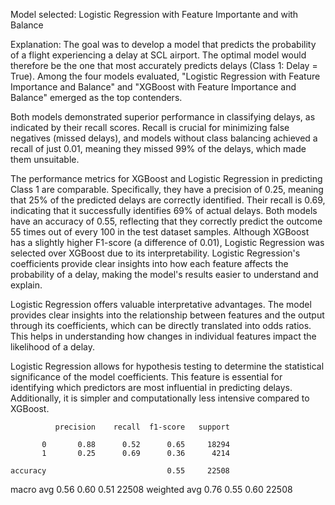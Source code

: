 Model selected: Logistic Regression with Feature Importante and with Balance

Explanation:
The goal was to develop a model that predicts the probability of a flight experiencing a delay at SCL airport. The optimal model would therefore be the one that most accurately predicts delays (Class 1: Delay = True). Among the four models evaluated, "Logistic Regression with Feature Importance and Balance" and "XGBoost with Feature Importance and Balance" emerged as the top contenders.

Both models demonstrated superior performance in classifying delays, as indicated by their recall scores. Recall is crucial for minimizing false negatives (missed delays), and models without class balancing achieved a recall of just 0.01, meaning they missed 99% of the delays, which made them unsuitable.

The performance metrics for XGBoost and Logistic Regression in predicting Class 1 are comparable. Specifically, they have a precision of 0.25, meaning that 25% of the predicted delays are correctly identified. Their recall is 0.69, indicating that it successfully identifies 69% of actual delays. Both models have an accuracy of 0.55, reflecting that they correctly predict the outcome 55 times out of every 100 in the test dataset samples. Although XGBoost has a slightly higher F1-score (a difference of 0.01), Logistic Regression was selected over XGBoost due to its interpretability. Logistic Regression's coefficients provide clear insights into how each feature affects the probability of a delay, making the model's results easier to understand and explain.

Logistic Regression offers valuable interpretative advantages. The model provides clear insights into the relationship between features and the output through its coefficients, which can be directly translated into odds ratios. This helps in understanding how changes in individual features impact the likelihood of a delay.

Logistic Regression allows for hypothesis testing to determine the statistical significance of the model coefficients. This feature is essential for identifying which predictors are most influential in predicting delays. Additionally,  it is simpler and computationally less intensive compared to XGBoost.



              precision    recall  f1-score   support

           0       0.88      0.52      0.65     18294
           1       0.25      0.69      0.36      4214

    accuracy                           0.55     22508
   macro avg       0.56      0.60      0.51     22508
weighted avg       0.76      0.55      0.60     22508
